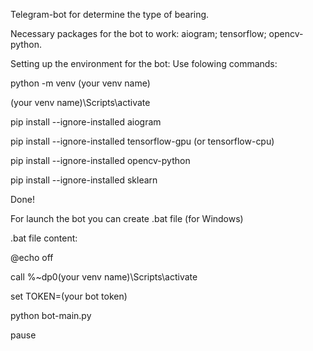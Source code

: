 Telegram-bot for determine the type of bearing.

Necessary packages for the bot to work:
aiogram;
tensorflow;
opencv-python.

Setting up the environment for the bot:
Use folowing commands:

python -m venv (your venv name)

(your venv name)\Scripts\activate

pip install --ignore-installed aiogram

pip install --ignore-installed tensorflow-gpu (or tensorflow-cpu)

pip install --ignore-installed opencv-python

pip install --ignore-installed sklearn


Done!

For launch the bot you can create .bat file (for Windows)

.bat file content:

@echo off

call %~dp0(your venv name)\Scripts\activate

set TOKEN=(your bot token)

python bot-main.py

pause
